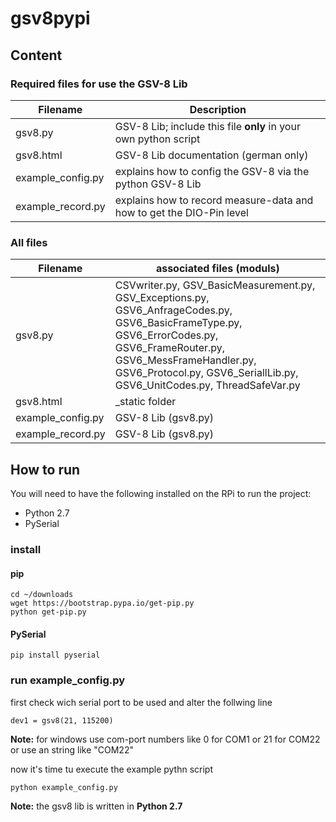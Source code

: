 # gsv8pypi

## Content

### Required files for use the GSV-8 Lib

Filename | 	Description
--- | ---
gsv8.py | GSV-8 Lib; include this file **only** in your own python script
gsv8.html | GSV-8 Lib documentation (german only)
example_config.py | explains how to config the GSV-8 via the python GSV-8 Lib
example_record.py | explains how to record measure-data and how to get the DIO-Pin level

### All files

Filename | 	associated files (moduls)
--- | ---
gsv8.py | CSVwriter.py, GSV_BasicMeasurement.py, GSV_Exceptions.py, GSV6_AnfrageCodes.py, GSV6_BasicFrameType.py, GSV6_ErrorCodes.py, GSV6_FrameRouter.py, GSV6_MessFrameHandler.py, GSV6_Protocol.py, GSV6_SeriallLib.py, GSV6_UnitCodes.py, ThreadSafeVar.py
gsv8.html | _static folder
example_config.py | GSV-8 Lib (gsv8.py)
example_record.py | GSV-8 Lib (gsv8.py)

## How to run

You will need to have the following installed on the RPi to run the project: 

* Python 2.7
* PySerial

### install
#### pip
	cd ~/downloads
	wget https://bootstrap.pypa.io/get-pip.py
	python get-pip.py
	
#### PySerial
	pip install pyserial
	
### run example_config.py
first check wich serial port to be used and alter the follwing line

    dev1 = gsv8(21, 115200)
    
**Note:** for windows use com-port numbers like 0 for COM1 or 21 for COM22 or use an string like "COM22"

now it's time tu execute the example pythn script

    python example_config.py
    
**Note:** the gsv8 lib is written in **Python 2.7**